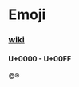 
# Emoji 

### [wiki](https://en.wikipedia.org/wiki/Emoji#In_Unicode)

#### U+0000 - U+00FF 

©️®️

